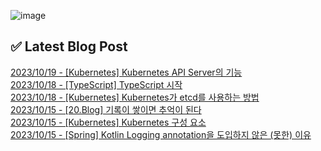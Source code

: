 ![image](https://user-images.githubusercontent.com/76645095/162124599-f9d701d6-e523-49c4-a6ce-193dc38f1026.png)

## ✅ Latest Blog Post

[2023/10/19 - [Kubernetes] Kubernetes API Server의 기능](http://blog.naver.com/ds4ouj/223241285907) <br/>
[2023/10/18 - [TypeScript] TypeScript 시작](http://blog.naver.com/ds4ouj/223240428423) <br/>
[2023/10/18 - [Kubernetes] Kubernetes가 etcd를 사용하는 방법](http://blog.naver.com/ds4ouj/223240378334) <br/>
[2023/10/15 - [20.Blog] 기록이 쌓이면 추억이 된다](http://blog.naver.com/ds4ouj/223237458472) <br/>
[2023/10/15 - [Kubernetes] Kubernetes 구성 요소](http://blog.naver.com/ds4ouj/223237396421) <br/>
[2023/10/15 - [Spring] Kotlin Logging annotation을 도입하지 않은 (못한) 이유](http://blog.naver.com/ds4ouj/223237368675) <br/>
